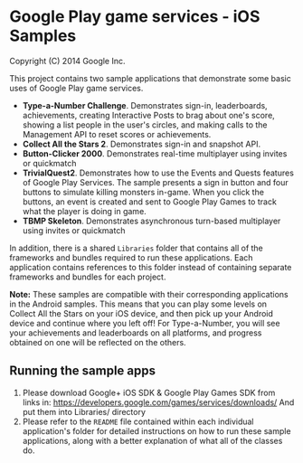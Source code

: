 Google Play game services - iOS Samples
=======================================
Copyright (C) 2014 Google Inc.

This project contains two sample applications that demonstrate some basic uses of 
Google Play game services. 

* **Type-a-Number Challenge**. Demonstrates sign-in, leaderboards, achievements, 
creating Interactive Posts to brag about one's score, showing a list people in the
user's circles, and making calls to the  Management API to reset scores or achievements.
* **Collect All the Stars 2**. Demonstrates sign-in and snapshot API.
* **Button-Clicker 2000**. Demonstrates real-time multiplayer using invites or quickmatch
* **TrivialQuest2**. Demonstrates how to use the Events and Quests features of Google Play Services. The sample presents a sign in button and four buttons to simulate killing monsters in-game. When you click the buttons, an event is
created and sent to Google Play Games to track what the player is doing in game.
* **TBMP Skeleton**. Demonstrates asynchronous turn-based multiplayer using invites or quickmatch

In addition, there is a shared `Libraries` folder that contains all of the 
frameworks and bundles required to run these applications. Each application 
contains references to this folder instead of containing separate frameworks 
and bundles for each project.


**Note:** These samples are compatible with their corresponding applications in 
the Android samples. This means that you can play some levels on Collect All the Stars 
on your iOS device, and then pick up your Android device and continue where you left 
off! For Type-a-Number, you will see your achievements and leaderboards on all 
platforms, and progress obtained on one will be reflected on the others.

## Running the sample apps

1. Please download Google+ iOS SDK & Google Play Games SDK from links in:
  https://developers.google.com/games/services/downloads/
  And put them into Libraries/ directory
1. Please refer to the `README` file contained within each individual application's 
folder for detailed instructions on how to run these sample applications, along
with a better explanation of what all of the classes do.
